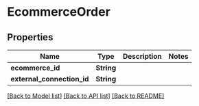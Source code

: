 # EcommerceOrder

## Properties

Name | Type | Description | Notes
------------ | ------------- | ------------- | -------------
**ecommerce_id** | **String** |  | 
**external_connection_id** | **String** |  | 

[[Back to Model list]](../README.md#documentation-for-models) [[Back to API list]](../README.md#documentation-for-api-endpoints) [[Back to README]](../README.md)


